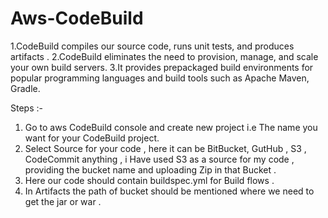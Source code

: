 # Aws-CodeBuild
1.CodeBuild compiles our  source code, runs unit tests, and produces artifacts .
2.CodeBuild eliminates the need to provision, manage, and scale your own build servers. 
3.It provides prepackaged build environments for popular programming languages and build tools such as Apache Maven, Gradle.



Steps :- 

1. Go to aws CodeBuild console and create new project i.e The name you want for your CodeBuild project.
2. Select Source for your code , here it can be BitBucket, GutHub , S3 , CodeCommit anything , i Have used S3 as a source for my code , providing the bucket name and uploading  Zip in that Bucket .
3. Here our code should contain buildspec.yml for Build flows .
4. In Artifacts the path of bucket should be mentioned where we need to get the jar or war .
